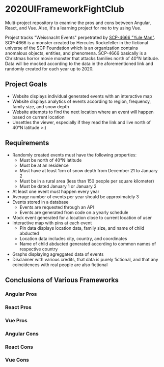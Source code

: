 # 2020UIFrameworkFightClub
Multi-project repository to examine the pros and cons between Angular, React, and Vue. Also, it's a learning project for me to try using Vue.

Project tracks "Weissnacht Events" perpetrated by [SCP-4666 "Yule Man"](http://www.scpwiki.com/scp-4666). SCP-4666 is a monster created by Hercules Rockefeller in the fictional universe of the SCP Foundation which is an organization contains anomalous objects, entities, and phenomena. SCP-4666 basically is a Christmas horror movie monster that attacks families north of 40°N latitude. Data will be mocked according to the data in the aforementioned link and randomly created for each year up to 2020.

## Project Goals
* Website displays individual generated events with an interactive map
* Website displays analytics of events according to region, frequency, family size, and snow depth
* Website attempts to find the next location where an event will happen based on current location
* Unsettles the viewer, especially if they read the link and live north of 40°N latitude >:)

## Requirements
* Randomly created events must have the following properties:
  * Must be north of 40°N latitude
  * Must be at an residence
  * Must have at least 1cm of snow depth from December 21 to January 2
  * Must be in a rural area (less than 150 people per square kilometer)
  * Must be dated January 1 or January 2
* At least one event must happen every year
* Average number of events per year should be approximately 3
* Events stored in a database
  * Events are requested through an API
  * Events are generated from code on a yearly schedule
* Mock event generated for a location close to current location of user
* Interactive map with pins at each event
  * Pin data displays location data, family size, and name of child abducted
  * Location data includes city, country, and coordinates
  * Name of child abducted generated according to common names of respective country
* Graphs displaying agreggated data of events
* Disclaimer with various credits, that data is purely fictional, and that any coincidences with real people are also fictional

## Conclusions of Various Frameworks

### Angular Pros
### React Pros
### Vue Pros

### Angular Cons
### React Cons
### Vue Cons
